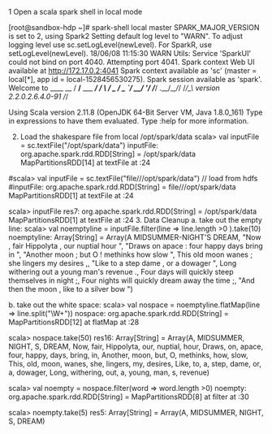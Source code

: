 
1 Open a scala spark shell in local mode

[root@sandbox-hdp ~]# spark-shell local master
SPARK_MAJOR_VERSION is set to 2, using Spark2
Setting default log level to "WARN".
To adjust logging level use sc.setLogLevel(newLevel). For SparkR, use setLogLevel(newLevel).
18/06/08 11:15:30 WARN Utils: Service 'SparkUI' could not bind on port 4040. Attempting port 4041.
Spark context Web UI available at http://172.17.0.2:4041
Spark context available as 'sc' (master = local[*], app id = local-1528456530275).
Spark session available as 'spark'.
Welcome to
      ____              __
     / __/__  ___ _____/ /__
    _\ \/ _ \/ _ `/ __/  '_/
   /___/ .__/\_,_/_/ /_/\_\   version 2.2.0.2.6.4.0-91
      /_/

Using Scala version 2.11.8 (OpenJDK 64-Bit Server VM, Java 1.8.0_161)
Type in expressions to have them evaluated.
Type :help for more information.

2. Load the shakespare file from local /opt/spark/data
scala> val inputFile = sc.textFile("/opt/spark/data")
inputFile: org.apache.spark.rdd.RDD[String] = /opt/spark/data MapPartitionsRDD[14] at textFile at <console>:24

#scala> val inputFile = sc.textFile("file///opt/spark/data")  // load from hdfs
#inputFile: org.apache.spark.rdd.RDD[String] = file///opt/spark/data MapPartitionsRDD[1] at textFile at <console>:24

scala> inputFile
res7: org.apache.spark.rdd.RDD[String] = /opt/spark/data MapPartitionsRDD[1] at textFile at <console>:24
3. Data Cleanup 
a. take out the empty line:
scala> val noemptyline = inputFile.filter(line => line.length >0 ).take(10)
noemptyline: Array[String] = Array(A MIDSUMMER-NIGHT'S DREAM, "Now , fair Hippolyta , our nuptial hour ", "Draws on apace : four happy days bring in ", "Another moon ; but O ! methinks how slow ", This old moon wanes ; she lingers my desires ,, "Like to a step dame , or a dowager ", Long withering out a young man's revenue ., Four days will quickly steep themselves in night ;, Four nights will quickly dream away the time ;, "And then the moon , like to a silver bow ")

b. take out the white space:
scala> val nospace = noemptyline.flatMap(line => line.split("\\W+"))
nospace: org.apache.spark.rdd.RDD[String] = MapPartitionsRDD[12] at flatMap at <console>:28

scala> nospace.take(50)
res16: Array[String] = Array(A, MIDSUMMER, NIGHT, S, DREAM, Now, fair, Hippolyta, our, nuptial, hour, Draws, on, apace, four, happy, days, bring, in, Another, moon, but, O, methinks, how, slow, This, old, moon, wanes, she, lingers, my, desires, Like, to, a, step, dame, or, a, dowager, Long, withering, out, a, young, man, s, revenue)

scala> val noempty = nospace.filter(word => word.length >0)
noempty: org.apache.spark.rdd.RDD[String] = MapPartitionsRDD[8] at filter at <console>:30

scala> noempty.take(5)
res5: Array[String] = Array(A, MIDSUMMER, NIGHT, S, DREAM)

